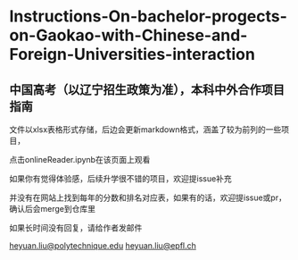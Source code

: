 # Instructions-On-bachelor-progects-on-Gaokao-with-Chinese-and-Foreign-Universities-interaction
## 中国高考（以辽宁招生政策为准），本科中外合作项目指南



文件以xlsx表格形式存储，后边会更新markdown格式，涵盖了较为前列的一些项目，

点击onlineReader.ipynb在该页面上观看

如果你有觉得体验感，后续升学很不错的项目，欢迎提issue补充

并没有在网站上找到每年的分数和排名对应表，如果有的话，欢迎提issue或pr，确认后会merge到仓库里


如果长时间没有回复，请给作者发邮件


heyuan.liu@polytechnique.edu heyuan.liu@epfl.ch
